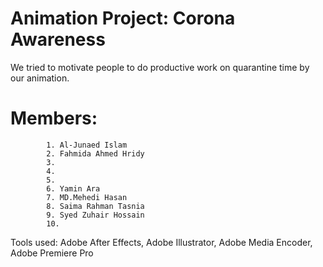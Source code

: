 # Animation Project: Corona Awareness
We tried to motivate people to do productive work on quarantine time by our animation.

# Members:
			1. Al-Junaed Islam
			2. Fahmida Ahmed Hridy
			3.
			4.
			5.
			6. Yamin Ara
			7. MD.Mehedi Hasan
			8. Saima Rahman Tasnia
			9. Syed Zuhair Hossain
			10.

Tools used: Adobe After Effects, Adobe Illustrator, Adobe Media Encoder, Adobe Premiere Pro
